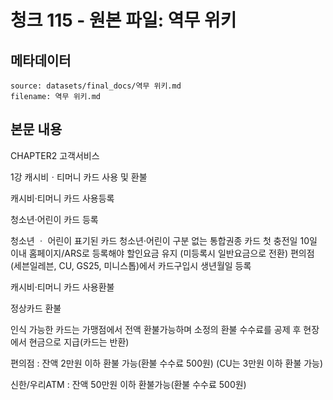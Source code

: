 # 청크 115 - 원본 파일: 역무 위키

## 메타데이터

```
source: datasets/final_docs/역무 위키.md
filename: 역무 위키.md
```

## 본문 내용

CHAPTER2 고객서비스

1강 캐시비ㆍ티머니 카드 사용 및 환불

캐시비·티머니 카드 사용등록

청소년·어린이 카드 등록

청소년 ㆍ 어린이 표기된 카드 청소년·어린이 구분 없는 통합권종 카드 첫 충전일 10일 이내 홈페이지/ARS로 등록해야 할인요금 유지 (미등록시 일반요금으로 전환) 편의점(세븐일레븐, CU, GS25, 미니스톱)에서 카드구입시 생년월일 등록

캐시비·티머니 카드 사용환불

정상카드 환불

인식 가능한 카드는 가맹점에서 전액 환불가능하며 소정의 환불 수수료를 공제 후 현장에서 현금으로 지급(카드는 반환)

편의점 : 잔액 2만원 이하 환불 가능(환불 수수료 500원) (CU는 3만원 이하 환불 가능)

신한/우리ATM : 잔액 50만원 이하 환불가능(환불 수수료 500원)